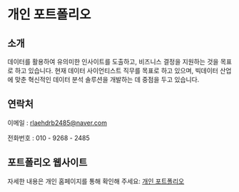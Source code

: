 # 개인 포트폴리오

## 소개

데이터를 활용하여 유의미한 인사이트를 도출하고, 비즈니스 결정을 지원하는 것을 목표로 하고 있습니다. 현재 데이터 사이언티스트 직무를 목표로 하고 있으며, 빅데이터 산업에 맞춘 혁신적인 데이터 분석 솔루션을 개발하는 데 중점을 두고 있습니다.

## 연락처

이메일 : [rlaehdrb2485@naver.com](mailto:rlaehdrb2485@naver.com)

전화번호 : 010 - 9268 - 2485

## 포트폴리오 웹사이트

자세한 내용은 개인 홈페이지를 통해 확인해 주세요: [개인 포트폴리오](https://portfolio-mqhvun7pa6tv9nhzprg2hq.streamlit.app/)

